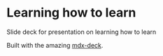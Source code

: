 # Learning how to learn

Slide deck for presentation on learning how to learn

Built with the amazing [mdx-deck](https://github.com/jxnblk/mdx-deck).
